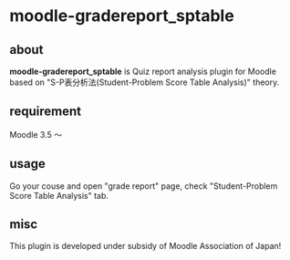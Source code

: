# moodle-gradereport_sptable
## about
**moodle-gradereport_sptable** is Quiz report analysis plugin for Moodle based on "S-P表分析法(Student-Problem Score Table Analysis)" theory.

## requirement
Moodle 3.5 ～ 

## usage
Go your couse and open "grade report" page, check "Student-Problem Score Table Analysis" tab.

## misc
This plugin is developed under subsidy of Moodle Association of Japan!